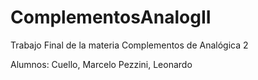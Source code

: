 # ComplementosAnalogII

Trabajo Final de la materia Complementos de Analógica 2

Alumnos:
  Cuello, Marcelo
  Pezzini, Leonardo
  
  
